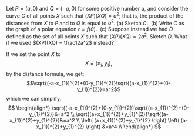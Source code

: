 Let $P = (a,0)$ and $Q = (-a,0)$ for some positive number $a$, and consider the curve $C$ of all points $X$ such that $(XP)(XQ) = a^2$; that is, the product of the distances from $X$ to $P$ and to $Q$ is equal to $a^2$.
(a) Sketch $C$.  
(b) Write $C$ as the graph of a polar equation $r = f(\theta)$.  
(c) Suppose instead we had $D$ defined as the set of all points $X$ such that $(XP)(XQ) = 2a^2$. Sketch $D$. What if we used $(XP)(XQ) = \frac12a^2$ instead?

If we set the point $X$ to $$X = (x_{1}, y_{1}),$$by the distance formula, we get: 
$$\sqrt{(-a-x_{1})^{2}+(0-y_{1})^{2}}\sqrt{(a-x_{1})^{2}+(0-y_{1})^{2}}=a^2$$ which we can simplify.
$$
\begin{align*}
\sqrt{(-a-x_{1})^{2}+(0-y_{1})^{2}}\sqrt{(a-x_{1})^{2}+(0-y_{1})^{2}}&=a^2 \\
\sqrt{(a+x_{1})^{2}+y_{1}^{2}}\sqrt{(a-x_{1})^{2}+y_{1}^{2}}&=a^2 \\
\left( (a+x_{1})^{2}+y_{1}^{2} \right) \left( (a-x_{1})^{2}+y_{1}^{2} \right) &=a^4 \\
\end{align*}
$$